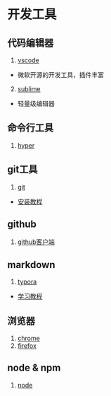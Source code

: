 # 开发工具

## 代码编辑器

1. [vscode](https://code.visualstudio.com/)
  - 微软开源的开发工具，插件丰富
2. [sublime](https://www.sublimetext.com/3)
  - 轻量级编辑器


## 命令行工具

1. [hyper](https://hyper.is/#installation)

## git工具

1. [git](https://git-scm.com/download/mac)
  - [安装教程](https://www.jianshu.com/p/7edb6b838a2e)

## github

1. [github客户端](https://desktop.github.com/)

## markdown

1. [typora](https://www.typora.io/)
  - [学习教程](https://www.mdnice.com/)

## 浏览器

1. [chrome](https://www.google.cn/chrome/)
2. [firefox](http://www.firefox.com.cn/)


## node & npm

1. [node](https://nodejs.org/en/download/)